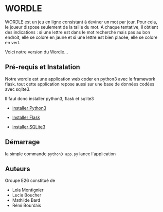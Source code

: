 # WORDLE

WORDLE est un jeu en ligne consistant à deviner un mot par jour. Pour cela, le joueur
dispose seulement de la taille du mot. A chaque tentative, il obtient des indications : si une
lettre est dans le mot recherché mais pas au bon endroit, elle se colore en jaune et si une
lettre est bien placée, elle se colore en vert.

Voici notre version du Wordle...

## Pré-requis et Instalation

Notre wordle est une application web coder en python3 avec le framework flask. tout cette application repose aussi sur une base de données codées avec sqlite3.

Il faut donc installer python3, flask et sqlite3

* [Installer Python3](https://www.python.org/downloads/)

* [Installer Flask](https://flask.palletsprojects.com/en/2.1.x/installation/)

* [Installer SQLite3](https://www.sqlite.org/download.html)

## Démarrage

la simple commande ``python3 app.py`` lance l'application


## Auteurs
Groupe E26 constitué de
 * Lola Montignier
 * Lucie Boucher
 * Mathilde Bard
 * Rémi Bourdais


